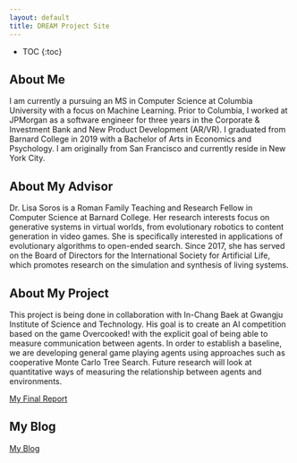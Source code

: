```yaml
---
layout: default
title: DREAM Project Site
---
```


* TOC
{:toc}

## About Me

I am currently a pursuing an MS in Computer Science at Columbia University with a focus on Machine Learning. Prior to Columbia, I worked at JPMorgan as a software engineer for three years in the Corporate & Investment Bank and New Product Development (AR/VR). I graduated from Barnard College in 2019 with a Bachelor of Arts in Economics and Psychology. I am originally from San Francisco and currently reside in New York City. 

## About My Advisor

Dr. Lisa Soros is a Roman Family Teaching and Research Fellow in Computer Science at Barnard College. Her research interests focus on generative systems in virtual worlds, from evolutionary robotics to content generation in video games. She is specifically interested in applications of evolutionary algorithms to open-ended search. Since 2017, she has served on the Board of Directors for the International Society for Artificial Life, which promotes research on the simulation and synthesis of living systems.

## About My Project

This project is being done in collaboration with In-Chang Baek at Gwangju Institute of Science and Technology. His goal is to create an AI competition based on the game Overcooked! with the explicit goal of being able to measure communication between agents. In order to establish a baseline, we are developing general game playing agents using approaches such as cooperative Monte Carlo Tree Search. Future research will look at quantitative ways of measuring the relationship between agents and environments.

[My Final Report](files/finalreport.pdf)

## My Blog

[My Blog](blog.html)
